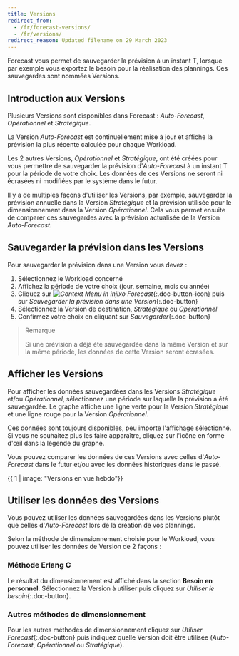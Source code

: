 ```yaml
---
title: Versions
redirect_from:
  - /fr/forecast-versions/
  - /fr/versions/
redirect_reason: Updated filename on 29 March 2023
---
```


Forecast vous permet de sauvegarder la prévision à un instant T, lorsque par exemple vous exportez le besoin pour la réalisation des plannings. Ces sauvegardes sont nommées Versions.


## Introduction aux Versions

Plusieurs Versions sont disponibles dans Forecast : *Auto-Forecast*, *Opérationnel* et *Stratégique*.

La Version *Auto-Forecast* est continuellement mise à jour et affiche la prévision la plus récente calculée pour chaque Workload.

Les 2 autres Versions, *Opérationnel* et *Stratégique*, ont été créées pour vous permettre de sauvegarder la prévision d'*Auto-Forecast* à un instant T pour la période de votre choix. Les données de ces Versions ne seront ni écrasées ni modifiées par le système dans le futur.

Il y a de multiples façons d'utiliser les Versions, par exemple, sauvegarder la prévision annuelle dans la Version *Stratégique* et la prévision utilisée pour le dimensionnement dans la Version *Opérationnel*. Cela vous permet ensuite de comparer ces sauvegardes avec la prévision actualisée de la Version *Auto-Forecast*.

## Sauvegarder la prévision dans les Versions

Pour sauvegarder la prévision dans une Version vous devez :

1. Sélectionnez le Workload concerné
2. Affichez la période de votre choix (jour, semaine, mois ou année)
3. Cliquez sur _![Context Menu in injixo Forecast](/assets/img/common/forecast/context-menu.svg)_{:.doc-button-icon} puis sur _Sauvegarder la prévision dans une Version_{:.doc-button}
4. Sélectionnez la Version de destination, *Stratégique* ou *Opérationnel*
5. Confirmez votre choix en cliquant sur _Sauvegarder_{:.doc-button}

> Remarque
>
> Si une prévision a déjà été sauvegardée dans la même Version et sur la même période, les données de cette Version seront écrasées.

## Afficher les Versions

Pour afficher les données sauvegardées dans les Versions *Stratégique* et/ou *Opérationnel*, sélectionnez une période sur laquelle la prévision a été sauvegardée. Le graphe affiche une ligne verte pour la Version *Stratégique* et une ligne rouge pour la Version *Opérationnel*.

Ces données sont toujours disponibles, peu importe l'affichage sélectionné. Si vous ne souhaitez plus les faire apparaître, cliquez sur l'icône en forme d'œil dans la légende du graphe.

Vous pouvez comparer les données de ces Versions avec celles d'*Auto-Forecast* dans le futur et/ou avec les données historiques dans le passé.

{{ 1 | image: "Versions en vue hebdo"}}

## Utiliser les données des Versions

Vous pouvez utiliser les données sauvegardées dans les Versions plutôt que celles d'*Auto-Forecast* lors de la création de vos plannings.

Selon la méthode de dimensionnement choisie pour le Workload, vous pouvez utiliser les données de Version de 2 façons :

### Méthode Erlang C

Le résultat du dimensionnement est affiché dans la section **Besoin en personnel**. Sélectionnez la Version à utiliser puis cliquez sur _Utiliser le besoin_{:.doc-button}.

### Autres méthodes de dimensionnement

Pour les autres méthodes de dimensionnement cliquez sur _Utiliser Forecast_{:.doc-button} puis indiquez quelle Version doit être utilisée (*Auto-Forecast*, *Opérationnel* ou *Stratégique*).
